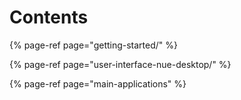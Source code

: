 # Contents

{% page-ref page="getting-started/" %}

{% page-ref page="user-interface-nue-desktop/" %}

{% page-ref page="main-applications" %}
